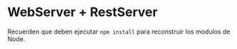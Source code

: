 # WebServer + RestServer

Recuerden que deben ejecutar ```npm install``` para reconstruir los modulos de Node.